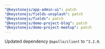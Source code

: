 ```yaml
---
"@keystonejs/app-admin-ui": patch
"@keystonejs/fields-unsplash": patch
"@keystonejs/fields": patch
"@keystonejs/demo-project-blog": patch
"@keystonejs/demo-project-meetup": patch
---
```


Updated dependency `@apollo/client` to `^3.2.0`.
